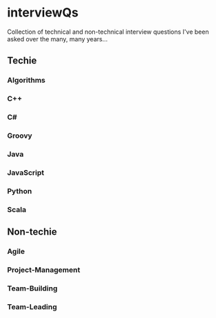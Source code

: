 # interviewQs
Collection of technical and non-technical interview questions I've been asked over the many, many years...

## Techie
### Algorithms
### C++
### C#
### Groovy
### Java
### JavaScript
### Python
### Scala

## Non-techie
### Agile
### Project-Management
### Team-Building
### Team-Leading
